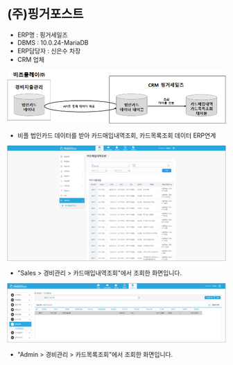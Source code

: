 # \(주\)핑거포스트

 - ERP명 : 핑거세일즈  
 - DBMS : 10.0.24-MariaDB  
 - ERP담당자 : 신은수 차장  
 - CRM 업체

![\[&#xADF8;&#xB9BC;1\] &#xAD6C;&#xC131;&#xB3C4;](../../../../.gitbook/assets/image%20%2815%29.png)

 - 비플 법인카드 데이터를 받아 카드매입내역조회, 카드목록조회 데이터 ERP연계

![\[&#xADF8;&#xB9BC;2\] &#xCE74;&#xB4DC;&#xB9E4;&#xC785;&#xB0B4;&#xC5ED;&#xC870;&#xD68C; &#xD654;&#xBA74;](../../../../.gitbook/assets/image%20%28188%29.png)

 - "Sales &gt; 경비관리 &gt; 카드매입내역조회"에서 조회한 화면입니다.

![\[&#xADF8;&#xB9BC;3\] &#xCE74;&#xB4DC;&#xBAA9;&#xB85D;&#xC870;&#xD68C; &#xD654;&#xBA74;](../../../../.gitbook/assets/image%20%2870%29.png)

 - "Admin &gt; 경비관리 &gt; 카드목록조회"에서 조회한 화면입니다.

